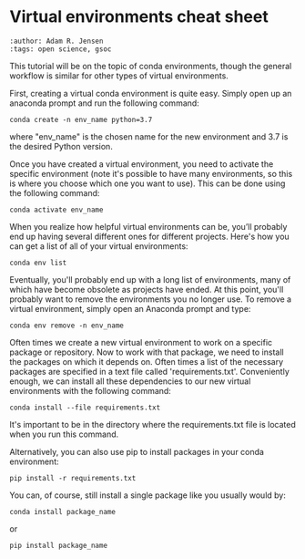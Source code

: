 # Virtual environments cheat sheet
```{post} 2021-07-19
:author: Adam R. Jensen
:tags: open science, gsoc
```

This tutorial will be on the topic of conda environments, though the general workflow is similar for other types of virtual environments.

First, creating a virtual conda environment is quite easy. Simply open up an anaconda prompt and run the following command:

    conda create -n env_name python=3.7

where "env_name" is the chosen name for the new environment and 3.7 is the desired Python version.

Once you have created a virtual environment, you need to activate the specific environment (note it's possible to have many environments, so this is where you choose which one you want to use). This can be done using the following command:

    conda activate env_name

When you realize how helpful virtual environments can be, you’ll probably end up having several different ones for different projects. Here's how you can get a list of all of your virtual environments:

    conda env list

Eventually, you'll probably end up with a long list of environments, many of which have become obsolete as projects have ended. At this point, you'll probably want to remove the environments you no longer use. To remove a virtual environment, simply open an Anaconda prompt and type:

    conda env remove -n env_name

Often times we create a new virtual environment to work on a specific package or repository. Now to work with that package, we need to install the packages on which it depends on. Often times a list of the necessary packages are specified in a text file called 'requirements.txt'. Conveniently enough, we can install all these dependencies to our new virtual environments with the following command:

    conda install --file requirements.txt

It's important to be in the directory where the requirements.txt file is located when you run this command.

Alternatively, you can also use pip to install packages in your conda environment:

    pip install -r requirements.txt

You can, of course, still install a single package like you usually would by:

    conda install package_name

or

    pip install package_name
